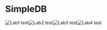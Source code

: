 # SimpleDB 

![Lab1 test](https://github.com/ziqian2000/acmdb20-518030910432/actions/workflows/Lab1-test.yml/badge.svg)![Lab2 test](https://github.com/ziqian2000/acmdb20-518030910432/actions/workflows/Lab2-test.yml/badge.svg)![Lab3 test](https://github.com/ziqian2000/acmdb20-518030910432/actions/workflows/Lab3-test.yml/badge.svg)![Lab4 test](https://github.com/ziqian2000/acmdb20-518030910432/actions/workflows/Lab4-test.yml/badge.svg)